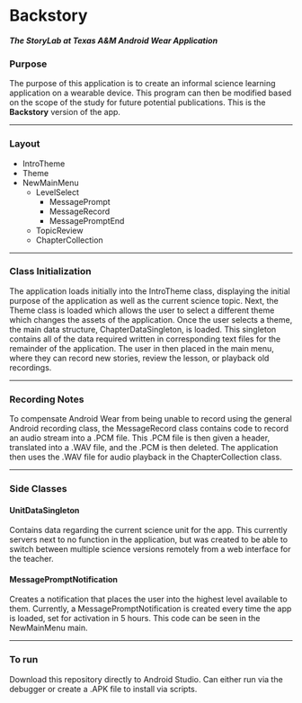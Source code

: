# Backstory
***The StoryLab at Texas A&M Android Wear Application***

### Purpose
The purpose of this application is to create an informal science learning application on a wearable device. This program can then be modified based on the scope of the study for future potential publications. This is the **Backstory** version of the app.

- - - -
### Layout
* IntroTheme
* Theme
* NewMainMenu
    * LevelSelect
        * MessagePrompt
        * MessageRecord
        * MessagePromptEnd
    * TopicReview
    * ChapterCollection
    
- - - -
### Class Initialization
The application loads initially into the IntroTheme class, displaying the initial purpose of the application as well as the current science topic. Next, the Theme class is loaded which allows the user to select a different theme which changes the assets of the application. Once the user selects a theme, the main data structure, ChapterDataSingleton, is loaded. This singleton contains all of the data required written in corresponding text files for the remainder of the application. The user in then placed in the main menu, where they can record new stories, review the lesson, or playback old recordings.

- - - -
### Recording Notes
To compensate Android Wear from being unable to record using the general Android recording class, the MessageRecord class contains code to record an audio stream into a .PCM file. This .PCM file is then given a header, translated into a .WAV file, and the .PCM is then deleted. The application then uses the .WAV file for audio playback in the ChapterCollection class.

- - - -
### Side Classes

#### UnitDataSingleton
Contains data regarding the current science unit for the app. This currently servers next to no function in the application, but was created to be able to switch between multiple science versions remotely from a web interface for the teacher.

#### MessagePromptNotification
Creates a notification that places the user into the highest level available to them. Currently, a MessagePromptNotification is created every time the app is loaded, set for activation in 5 hours. This code can be seen in the NewMainMenu main.

- - - -
### To run
Download this repository directly to Android Studio. Can either run via the debugger or create a .APK file to install via scripts.
